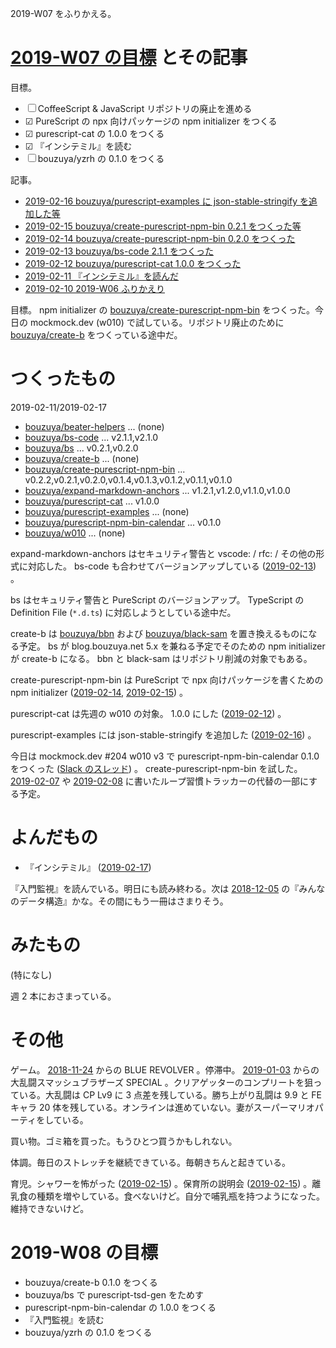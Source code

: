 2019-W07 をふりかえる。

# [2019-W07 の目標][2019-02-10] とその記事

目標。

- ☐ CoffeeScript & JavaScript リポジトリの廃止を進める
- ☑ PureScript の npx 向けパッケージの npm initializer をつくる
- ☑ purescript-cat の 1.0.0 をつくる
- ☑ 『インシテミル』を読む
- ☐ bouzuya/yzrh の 0.1.0 をつくる

記事。

- [2019-02-16 bouzuya/purescript-examples に json-stable-stringify を追加した等][2019-02-16]
- [2019-02-15 bouzuya/create-purescript-npm-bin 0.2.1 をつくった等][2019-02-15]
- [2019-02-14 bouzuya/create-purescript-npm-bin 0.2.0 をつくった][2019-02-14]
- [2019-02-13 bouzuya/bs-code 2.1.1 をつくった][2019-02-13]
- [2019-02-12 bouzuya/purescript-cat 1.0.0 をつくった][2019-02-12]
- [2019-02-11 『インシテミル』を読んだ][2019-02-11]
- [2019-02-10 2019-W06 ふりかえり][2019-02-10]

目標。 npm initializer の [bouzuya/create-purescript-npm-bin][] をつくった。今日の mockmock.dev (w010) で試している。リポジトリ廃止のために [bouzuya/create-b][] をつくっている途中だ。

# つくったもの

2019-02-11/2019-02-17

- [bouzuya/beater-helpers][] ... (none)
- [bouzuya/bs-code][] ... v2.1.1,v2.1.0
- [bouzuya/bs][] ... v0.2.1,v0.2.0
- [bouzuya/create-b][] ... (none)
- [bouzuya/create-purescript-npm-bin][] ... v0.2.2,v0.2.1,v0.2.0,v0.1.4,v0.1.3,v0.1.2,v0.1.1,v0.1.0
- [bouzuya/expand-markdown-anchors][] ... v1.2.1,v1.2.0,v1.1.0,v1.0.0
- [bouzuya/purescript-cat][] ... v1.0.0
- [bouzuya/purescript-examples][] ... (none)
- [bouzuya/purescript-npm-bin-calendar][] ... v0.1.0
- [bouzuya/w010][] ... (none)

expand-markdown-anchors はセキュリティ警告と vscode: / rfc: / その他の形式に対応した。 bs-code も合わせてバージョンアップしている ([2019-02-13][]) 。

bs はセキュリティ警告と PureScript のバージョンアップ。 TypeScript の Definition File (`*.d.ts`) に対応しようとしている途中だ。

create-b は [bouzuya/bbn][] および [bouzuya/black-sam][] を置き換えるものになる予定。 bs が blog.bouzuya.net 5.x を兼ねる予定でそのための npm initializer が create-b になる。 bbn と black-sam はリポジトリ削減の対象でもある。

create-purescript-npm-bin は PureScript で npx 向けパッケージを書くための npm initializer ([2019-02-14][], [2019-02-15][]) 。

purescript-cat は先週の w010 の対象。 1.0.0 にした ([2019-02-12][]) 。

purescript-examples には json-stable-stringify を追加した ([2019-02-16][]) 。

今日は mockmock.dev #204 w010 v3 で purescript-npm-bin-calendar 0.1.0 をつくった ([Slack のスレッド](https://mockmock.slack.com/archives/C043UEYGJ/p1550383144016100)) 。 create-purescript-npm-bin を試した。 [2019-02-07][] や [2019-02-08][] に書いたループ習慣トラッカーの代替の一部にする予定。

# よんだもの

- 『インシテミル』 ([2019-02-17][])

『入門監視』を読んでいる。明日にも読み終わる。次は [2018-12-05][] の『みんなのデータ構造』かな。その間にもう一冊はさまりそう。

# みたもの

(特になし)

週 2 本におさまっている。

# その他

ゲーム。 [2018-11-24][] からの BLUE REVOLVER 。停滞中。 [2019-01-03][] からの大乱闘スマッシュブラザーズ SPECIAL 。クリアゲッターのコンプリートを狙っている。大乱闘は CP Lv9 に 3 点差を残している。勝ち上がり乱闘は 9.9 と FE キャラ 20 体を残している。オンラインは進めていない。妻がスーパーマリオパーティをしている。

買い物。ゴミ箱を買った。もうひとつ買うかもしれない。

体調。毎日のストレッチを継続できている。毎朝きちんと起きている。

育児。シャワーを怖がった ([2019-02-15][]) 。保育所の説明会 ([2019-02-15][]) 。離乳食の種類を増やしている。食べないけど。自分で哺乳瓶を持つようになった。維持できないけど。

# 2019-W08 の目標

- bouzuya/create-b 0.1.0 をつくる
- bouzuya/bs で purescript-tsd-gen をためす
- purescript-npm-bin-calendar の 1.0.0 をつくる
- 『入門監視』を読む
- bouzuya/yzrh の 0.1.0 をつくる

[2018-11-24]: https://blog.bouzuya.net/2018/11/24/
[2018-12-05]: https://blog.bouzuya.net/2018/12/05/
[2019-01-03]: https://blog.bouzuya.net/2019/01/03/
[2019-02-07]: https://blog.bouzuya.net/2019/02/07/
[2019-02-08]: https://blog.bouzuya.net/2019/02/08/
[2019-02-10]: https://blog.bouzuya.net/2019/02/10/
[2019-02-11]: https://blog.bouzuya.net/2019/02/11/
[2019-02-12]: https://blog.bouzuya.net/2019/02/12/
[2019-02-13]: https://blog.bouzuya.net/2019/02/13/
[2019-02-14]: https://blog.bouzuya.net/2019/02/14/
[2019-02-15]: https://blog.bouzuya.net/2019/02/15/
[2019-02-16]: https://blog.bouzuya.net/2019/02/16/
[2019-02-17]: https://blog.bouzuya.net/2019/02/17/
[bouzuya/bbn]: https://github.com/bouzuya/bbn
[bouzuya/beater-helpers]: https://github.com/bouzuya/beater-helpers
[bouzuya/black-sam]: https://github.com/bouzuya/black-sam
[bouzuya/bs-code]: https://github.com/bouzuya/bs-code
[bouzuya/bs]: https://github.com/bouzuya/bs
[bouzuya/create-b]: https://github.com/bouzuya/create-b
[bouzuya/create-purescript-npm-bin]: https://github.com/bouzuya/create-purescript-npm-bin
[bouzuya/expand-markdown-anchors]: https://github.com/bouzuya/expand-markdown-anchors
[bouzuya/purescript-cat]: https://github.com/bouzuya/purescript-cat
[bouzuya/purescript-examples]: https://github.com/bouzuya/purescript-examples
[bouzuya/purescript-npm-bin-calendar]: https://github.com/bouzuya/purescript-npm-bin-calendar
[bouzuya/w010]: https://github.com/bouzuya/w010
